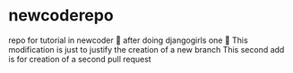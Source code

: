 # newcoderepo
repo for tutorial in newcoder :pizza:
after doing djangogirls one :girl:
This modification is just to justify the creation of a new branch
This second add is for creation of a second pull request
